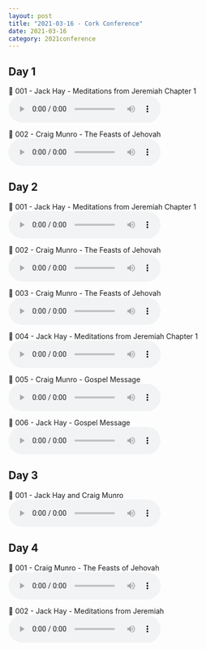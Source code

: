 ```yaml
---
layout: post
title: "2021-03-16 - Cork Conference"
date: 2021-03-16
category: 2021conference
---
```


## Day 1

<p>
🎵 001 - Jack Hay - Meditations from Jeremiah Chapter 1 <br>
<audio controls>
  <source src="https://archive.org/download/2021-gospel-conference-audio/2021-03-16%20-%20Cork%20Conference/2021-03-16%20-%20Cork%20Conference%20-%20001%20-%20Jack%20Hay%20-%20Meditations%20from%20Jeremiah%20Chapter%201.mp3" type="audio/mpeg">
  Your browser does not support the audio element.
</audio>
</p>
<p>
🎵 002 - Craig Munro - The Feasts of Jehovah <br>
<audio controls>
  <source src="https://archive.org/download/2021-gospel-conference-audio/2021-03-16%20-%20Cork%20Conference/2021-03-16%20-%20Cork%20Conference%20-%20002%20-%20Craig%20Munro%20-%20The%20Feasts%20of%20Jehovah.mp3" type="audio/mpeg">
  Your browser does not support the audio element.
</audio>
</p>


## Day 2

<p>
🎵 001 - Jack Hay - Meditations from Jeremiah Chapter 1 <br>
<audio controls>
  <source src="https://archive.org/download/2021-gospel-conference-audio/2021-03-16%20-%20Cork%20Conference/2021-03-17%20-%20Cork%20Conference%20-%20001%20-%20Jack%20Hay%20-%20Meditations%20from%20Jeremiah%20Chapter%201.mp3" type="audio/mpeg">
  Your browser does not support the audio element.
</audio>
</p>
<p>
🎵 002 - Craig Munro - The Feasts of Jehovah <br>
<audio controls>
  <source src="https://archive.org/download/2021-gospel-conference-audio/2021-03-16%20-%20Cork%20Conference/2021-03-17%20-%20Cork%20Conference%20-%20002%20-%20Craig%20Munro%20-%20The%20Feasts%20of%20Jehovah.mp3" type="audio/mpeg">
  Your browser does not support the audio element.
</audio>
</p>
<p>
🎵 003 - Craig Munro - The Feasts of Jehovah <br>
<audio controls>
  <source src="https://archive.org/download/2021-gospel-conference-audio/2021-03-16%20-%20Cork%20Conference/2021-03-17%20-%20Cork%20Conference%20-%20003%20-%20Craig%20Munro%20-%20The%20Feasts%20of%20Jehovah.mp3" type="audio/mpeg">
  Your browser does not support the audio element.
</audio>
</p>
<p>
🎵 004 - Jack Hay - Meditations from Jeremiah Chapter 1 <br>
<audio controls>
  <source src="https://archive.org/download/2021-gospel-conference-audio/2021-03-16%20-%20Cork%20Conference/2021-03-17%20-%20Cork%20Conference%20-%20004%20-%20Jack%20Hay%20-%20Meditations%20from%20Jeremiah%20Chapter%201.mp3" type="audio/mpeg">
  Your browser does not support the audio element.
</audio>
</p>
<p>
🎵 005 - Craig Munro - Gospel Message <br>
<audio controls>
  <source src="https://archive.org/download/2021-gospel-conference-audio/2021-03-16%20-%20Cork%20Conference/2021-03-17%20-%20Cork%20Conference%20-%20005%20-%20Craig%20Munro%20-%20Gospel%20Message.mp3" type="audio/mpeg">
  Your browser does not support the audio element.
</audio>
</p>
<p>
🎵 006 - Jack Hay - Gospel Message<br>
<audio controls>
  <source src="https://archive.org/download/2021-gospel-conference-audio/2021-03-16%20-%20Cork%20Conference/2021-03-17%20-%20Cork%20Conference%20-%20006%20-%20Jack%20Hay%20-%20Gospel%20Message.mp3" type="audio/mpeg">
  Your browser does not support the audio element.
</audio>
</p>


## Day 3

<p>
🎵 001 - Jack Hay and Craig Munro <br>
<audio controls>
  <source src="https://archive.org/download/2021-gospel-conference-audio/2021-03-16%20-%20Cork%20Conference/2021-03-18%20-%20Cork%20Conference%20-%20001%20-%20Jack%20Hay%20and%20Craig%20Munro.mp3" type="audio/mpeg">
  Your browser does not support the audio element.
</audio>
</p>


## Day 4

<p>
🎵 001 - Craig Munro - The Feasts of Jehovah <br>
<audio controls>
  <source src="https://archive.org/download/2021-gospel-conference-audio/2021-03-16%20-%20Cork%20Conference/2021-03-19%20-%20Cork%20Conference%20-%20001%20-%20Craig%20Munro%20-%20The%20Feasts%20of%20Jehovah.mp3" type="audio/mpeg">
  Your browser does not support the audio element.
</audio>
</p>
<p>
🎵 002 - Jack Hay - Meditations from Jeremiah <br>
<audio controls>
  <source src="https://archive.org/download/2021-gospel-conference-audio/2021-03-16%20-%20Cork%20Conference/2021-03-19%20-%20Cork%20Conference%20-%20002%20-%20Jack%20Hay%20-%20Meditations%20from%20Jeremiah.mp3" type="audio/mpeg">
  Your browser does not support the audio element.
</audio>
</p>

